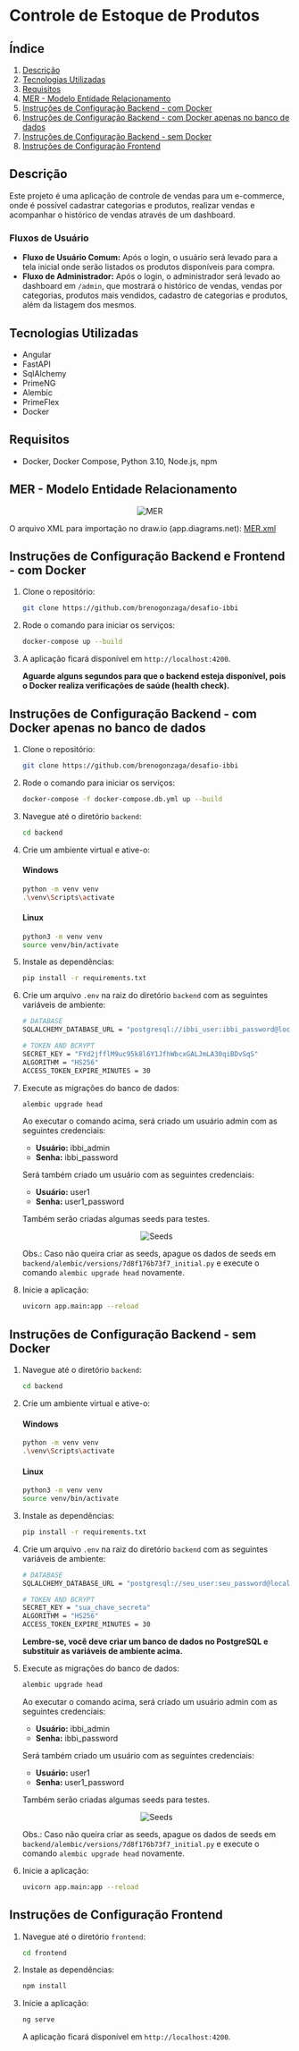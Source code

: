 # Controle de Estoque de Produtos

## Índice

1. [Descrição](#descrição)
2. [Tecnologias Utilizadas](#tecnologias-utilizadas)
3. [Requisitos](#requisitos)
4. [MER - Modelo Entidade Relacionamento](#mer---modelo-entidade-relacionamento)
5. [Instruções de Configuração Backend - com Docker](#instruções-de-configuração-backend-e-frontend---com-docker)
6. [Instruções de Configuração Backend - com Docker apenas no banco de dados](#instruções-de-configuração-backend---com-docker-apenas-no-banco-de-dados)
7. [Instruções de Configuração Backend - sem Docker](#instruções-de-configuração-backend---sem-docker)
8. [Instruções de Configuração Frontend](#instruções-de-configuração-frontend)

## Descrição

Este projeto é uma aplicação de controle de vendas para um e-commerce, onde é possível cadastrar categorias e produtos, realizar vendas e acompanhar o histórico de vendas através de um dashboard.

### Fluxos de Usuário

- **Fluxo de Usuário Comum:** Após o login, o usuário será levado para a tela inicial onde serão listados os produtos disponíveis para compra.
- **Fluxo de Administrador:** Após o login, o administrador será levado ao dashboard em `/admin`, que mostrará o histórico de vendas, vendas por categorias, produtos mais vendidos, cadastro de categorias e produtos, além da listagem dos mesmos.

## Tecnologias Utilizadas

- Angular
- FastAPI
- SqlAlchemy
- PrimeNG
- Alembic
- PrimeFlex
- Docker

## Requisitos

- Docker, Docker Compose, Python 3.10, Node.js, npm

## MER - Modelo Entidade Relacionamento

<p align="center">
  <img src="./docs/MER.svg" alt="MER">
</p>

O arquivo XML para importação no draw.io (app.diagrams.net): [MER.xml](./docs/MER.xml)

## Instruções de Configuração Backend e Frontend - com Docker

1. Clone o repositório:

   ```sh
   git clone https://github.com/brenogonzaga/desafio-ibbi
   ```

2. Rode o comando para iniciar os serviços:

   ```sh
   docker-compose up --build
   ```

3. A aplicação ficará disponível em `http://localhost:4200`.

   **Aguarde alguns segundos para que o backend esteja disponível, pois o Docker realiza verificações de saúde (health check).**

## Instruções de Configuração Backend - com Docker apenas no banco de dados

1. Clone o repositório:

   ```sh
   git clone https://github.com/brenogonzaga/desafio-ibbi
   ```

2. Rode o comando para iniciar os serviços:

   ```sh
   docker-compose -f docker-compose.db.yml up --build

   ```

3. Navegue até o diretório `backend`:

   ```sh
   cd backend
   ```

4. Crie um ambiente virtual e ative-o:

   #### Windows

   ```sh
   python -m venv venv
   .\venv\Scripts\activate
   ```

   #### Linux

   ```sh
   python3 -m venv venv
   source venv/bin/activate
   ```

5. Instale as dependências:

   ```sh
   pip install -r requirements.txt
   ```

6. Crie um arquivo `.env` na raiz do diretório `backend` com as seguintes variáveis de ambiente:

   ```sh
   # DATABASE
   SQLALCHEMY_DATABASE_URL = "postgresql://ibbi_user:ibbi_password@localhost:5445/ibbi_db"

   # TOKEN AND BCRYPT
   SECRET_KEY = "FYd2jfflM9uc95k8l6Y1JfhWbcxGALJmLA30qiBDvSqS"
   ALGORITHM = "HS256"
   ACCESS_TOKEN_EXPIRE_MINUTES = 30
   ```

7. Execute as migrações do banco de dados:

   ```sh
   alembic upgrade head
   ```

   Ao executar o comando acima, será criado um usuário admin com as seguintes credenciais:

   - **Usuário:** ibbi_admin
   - **Senha:** ibbi_password

   Será também criado um usuário com as seguintes credenciais:

   - **Usuário:** user1
   - **Senha:** user1_password

   Também serão criadas algumas seeds para testes.

   <p align="center">
     <img src="./docs/seeds.png" alt="Seeds">
   </p>

   Obs.: Caso não queira criar as seeds, apague os dados de seeds em `backend/alembic/versions/7d8f176b73f7_initial.py` e execute o comando `alembic upgrade head` novamente.

8. Inicie a aplicação:

   ```sh
   uvicorn app.main:app --reload
   ```

## Instruções de Configuração Backend - sem Docker

1. Navegue até o diretório `backend`:

   ```sh
   cd backend
   ```

2. Crie um ambiente virtual e ative-o:

   #### Windows

   ```sh
   python -m venv venv
   .\venv\Scripts\activate
   ```

   #### Linux

   ```sh
   python3 -m venv venv
   source venv/bin/activate
   ```

3. Instale as dependências:

   ```sh
   pip install -r requirements.txt
   ```

4. Crie um arquivo `.env` na raiz do diretório `backend` com as seguintes variáveis de ambiente:

   ```sh
   # DATABASE
   SQLALCHEMY_DATABASE_URL = "postgresql://seu_user:seu_password@localhost:seu_host/seu_Db"

   # TOKEN AND BCRYPT
   SECRET_KEY = "sua_chave_secreta"
   ALGORITHM = "HS256"
   ACCESS_TOKEN_EXPIRE_MINUTES = 30
   ```

   **Lembre-se, você deve criar um banco de dados no PostgreSQL e substituir as variáveis de ambiente acima.**

5. Execute as migrações do banco de dados:

   ```sh
   alembic upgrade head
   ```

   Ao executar o comando acima, será criado um usuário admin com as seguintes credenciais:

   - **Usuário:** ibbi_admin
   - **Senha:** ibbi_password

   Será também criado um usuário com as seguintes credenciais:

   - **Usuário:** user1
   - **Senha:** user1_password

   Também serão criadas algumas seeds para testes.

   <p align="center">
     <img src="./docs/seeds.png" alt="Seeds">
   </p>

   Obs.: Caso não queira criar as seeds, apague os dados de seeds em `backend/alembic/versions/7d8f176b73f7_initial.py` e execute o comando `alembic upgrade head` novamente.

6. Inicie a aplicação:

   ```sh
   uvicorn app.main:app --reload
   ```

## Instruções de Configuração Frontend

1. Navegue até o diretório `frontend`:

   ```sh
   cd frontend
   ```

2. Instale as dependências:

   ```sh
   npm install
   ```

3. Inicie a aplicação:

   ```sh
   ng serve
   ```

   A aplicação ficará disponível em `http://localhost:4200`.
